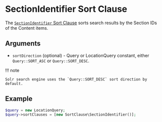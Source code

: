 # SectionIdentifier Sort Clause

The [`SectionIdentifier` Sort Clause](https://github.com/ezsystems/ezpublish-kernel/blob/v8.0.0-beta3/eZ/Publish/API/Repository/Values/Content/Query/SortClause/SectionIdentifier.php)
sorts search results by the Section IDs of the Content items.

## Arguments

- `sortDirection` (optional) - Query or LocationQuery constant, either `Query::SORT_ASC` or `Query::SORT_DESC`.

!!! note

    Solr search engine uses the `Query::SORT_DESC` sort direction by default.

## Example

``` php
$query = new LocationQuery;
$query->sortClauses = [new SortClause\SectionIdentifier()];
```
